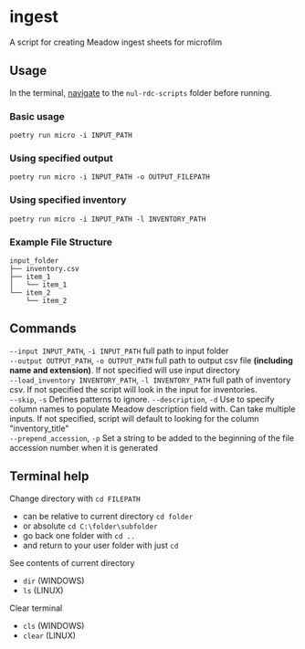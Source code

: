 # ingest   
A script for creating Meadow ingest sheets for microfilm

## Usage

In the terminal, [navigate](#terminal-help) to the `nul-rdc-scripts` folder before running.  

### Basic usage
```
poetry run micro -i INPUT_PATH
```

### Using specified output
```
poetry run micro -i INPUT_PATH -o OUTPUT_FILEPATH
```

### Using specified inventory
```
poetry run micro -i INPUT_PATH -l INVENTORY_PATH
```


### Example File Structure
```
input_folder
├── inventory.csv
├── item_1
│   └── item_1
└── item_2
    └── item_2
```

## Commands
`--input INPUT_PATH`, `-i INPUT_PATH`
    full path to input folder  
`--output OUTPUT_PATH`, `-o OUTPUT_PATH`
    full path to output csv file **(including name and extension)**. If not specified will use input directory  
`--load_inventory INVENTORY_PATH`, `-l INVENTORY_PATH`
    full path of inventory csv. If not specified the script will look in the input for inventories.   
`--skip`, `-s`
    Defines patterns to ignore. 
`--description`, `-d`
    Use to specify column names to populate Meadow description field with. Can take multiple inputs. If not specified, script will default to looking for the column "inventory_title"  
`--prepend_accession`, `-p` Set a string to be added to the beginning of the file accession number when it is generated


## Terminal help
Change directory with `cd FILEPATH`
- can be relative to current directory `cd folder`
- or absolute `cd C:\folder\subfolder`
- go back one folder with `cd ..`
- and return to your user folder with just `cd`  

See contents of current directory
- `dir` (WINDOWS)
- `ls` (LINUX)

Clear terminal
- `cls` (WINDOWS)
- `clear` (LINUX)